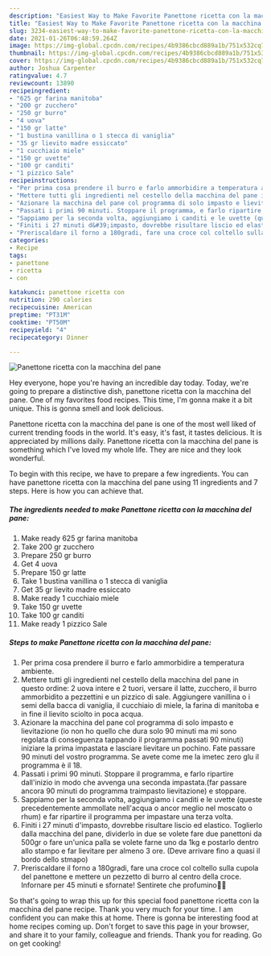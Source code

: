 ```yaml
---
description: "Easiest Way to Make Favorite Panettone ricetta con la macchina del pane"
title: "Easiest Way to Make Favorite Panettone ricetta con la macchina del pane"
slug: 3234-easiest-way-to-make-favorite-panettone-ricetta-con-la-macchina-del-pane
date: 2021-01-26T06:48:59.264Z
image: https://img-global.cpcdn.com/recipes/4b9386cbcd889a1b/751x532cq70/panettone-ricetta-con-la-macchina-del-pane-recipe-main-photo.jpg
thumbnail: https://img-global.cpcdn.com/recipes/4b9386cbcd889a1b/751x532cq70/panettone-ricetta-con-la-macchina-del-pane-recipe-main-photo.jpg
cover: https://img-global.cpcdn.com/recipes/4b9386cbcd889a1b/751x532cq70/panettone-ricetta-con-la-macchina-del-pane-recipe-main-photo.jpg
author: Joshua Carpenter
ratingvalue: 4.7
reviewcount: 13890
recipeingredient:
- "625 gr farina manitoba"
- "200 gr zucchero"
- "250 gr burro"
- "4 uova"
- "150 gr latte"
- "1 bustina vanillina o 1 stecca di vaniglia"
- "35 gr lievito madre essiccato"
- "1 cucchiaio miele"
- "150 gr uvette"
- "100 gr canditi"
- "1 pizzico Sale"
recipeinstructions:
- "Per prima cosa prendere il burro e farlo ammorbidire a temperatura ambiente."
- "Mettere tutti gli ingredienti nel cestello della macchina del pane in questo ordine: 2 uova intere e 2 tuori, versare il latte, zucchero, il burro ammorbidito a pezzettini e un pizzico di sale. Aggiungere vanillina o i semi della bacca di vaniglia, il cucchiaio di miele, la farina di manitoba e in fine il lievito sciolto in poca acqua."
- "Azionare la macchina del pane col programma di solo impasto e lievitazione (io non ho quello che dura solo 90 minuti ma mi sono regolata di conseguenza tappando il programma passati 90 minuti) iniziare la prima impastata e lasciare lievitare un pochino. Fate passare 90 minuti del vostro programma. Se avete come me la imetec zero glu il programma è il 18."
- "Passati i primi 90 minuti. Stoppare il programma, e farlo ripartire dall&#39;inizio in modo che avvenga una seconda impastata.(far passare ancora 90 minuti do programma traimpasto lievitazione) e stoppare."
- "Sappiamo per la seconda volta, aggiungiamo i canditi e le uvette (queste precedentemente ammollate nell&#39;acqua o ancor meglio nel moscato o rhum) e far ripartire il programma per impastare una terza volta."
- "Finiti i 27 minuti d&#39;impasto, dovrebbe risultare liscio ed elastico. Toglierlo dalla macchina del pane, dividerlo in due se volete fare due panettoni da 500gr o fare un&#39;unica palla se volete farne uno da 1kg e postarlo dentro allo stampo e far lievitare per almeno 3 ore. (Deve arrivare fino a quasi il bordo dello stmapo)"
- "Preriscaldare il forno a 180gradi, fare una croce col coltello sulla cupola del panettone e mettere un pezzetto di burro al centro della croce. Infornare per 45 minuti e sfornate! Sentirete che profumino🥰🥰"
categories:
- Recipe
tags:
- panettone
- ricetta
- con

katakunci: panettone ricetta con 
nutrition: 290 calories
recipecuisine: American
preptime: "PT31M"
cooktime: "PT50M"
recipeyield: "4"
recipecategory: Dinner

---
```



![Panettone ricetta con la macchina del pane](https://img-global.cpcdn.com/recipes/4b9386cbcd889a1b/751x532cq70/panettone-ricetta-con-la-macchina-del-pane-recipe-main-photo.jpg)

Hey everyone, hope you're having an incredible day today. Today, we're going to prepare a distinctive dish, panettone ricetta con la macchina del pane. One of my favorites food recipes. This time, I'm gonna make it a bit unique. This is gonna smell and look delicious.

Panettone ricetta con la macchina del pane is one of the most well liked of current trending foods in the world. It's easy, it's fast, it tastes delicious. It is appreciated by millions daily. Panettone ricetta con la macchina del pane is something which I've loved my whole life. They are nice and they look wonderful.




To begin with this recipe, we have to prepare a few ingredients. You can have panettone ricetta con la macchina del pane using 11 ingredients and 7 steps. Here is how you can achieve that.

<!--inarticleads1-->

##### The ingredients needed to make Panettone ricetta con la macchina del pane:

1. Make ready 625 gr farina manitoba
1. Take 200 gr zucchero
1. Prepare 250 gr burro
1. Get 4 uova
1. Prepare 150 gr latte
1. Take 1 bustina vanillina o 1 stecca di vaniglia
1. Get 35 gr lievito madre essiccato
1. Make ready 1 cucchiaio miele
1. Take 150 gr uvette
1. Take 100 gr canditi
1. Make ready 1 pizzico Sale




<!--inarticleads2-->

##### Steps to make Panettone ricetta con la macchina del pane:

1. Per prima cosa prendere il burro e farlo ammorbidire a temperatura ambiente.
1. Mettere tutti gli ingredienti nel cestello della macchina del pane in questo ordine: 2 uova intere e 2 tuori, versare il latte, zucchero, il burro ammorbidito a pezzettini e un pizzico di sale. Aggiungere vanillina o i semi della bacca di vaniglia, il cucchiaio di miele, la farina di manitoba e in fine il lievito sciolto in poca acqua.
1. Azionare la macchina del pane col programma di solo impasto e lievitazione (io non ho quello che dura solo 90 minuti ma mi sono regolata di conseguenza tappando il programma passati 90 minuti) iniziare la prima impastata e lasciare lievitare un pochino. Fate passare 90 minuti del vostro programma. Se avete come me la imetec zero glu il programma è il 18.
1. Passati i primi 90 minuti. Stoppare il programma, e farlo ripartire dall&#39;inizio in modo che avvenga una seconda impastata.(far passare ancora 90 minuti do programma traimpasto lievitazione) e stoppare.
1. Sappiamo per la seconda volta, aggiungiamo i canditi e le uvette (queste precedentemente ammollate nell&#39;acqua o ancor meglio nel moscato o rhum) e far ripartire il programma per impastare una terza volta.
1. Finiti i 27 minuti d&#39;impasto, dovrebbe risultare liscio ed elastico. Toglierlo dalla macchina del pane, dividerlo in due se volete fare due panettoni da 500gr o fare un&#39;unica palla se volete farne uno da 1kg e postarlo dentro allo stampo e far lievitare per almeno 3 ore. (Deve arrivare fino a quasi il bordo dello stmapo)
1. Preriscaldare il forno a 180gradi, fare una croce col coltello sulla cupola del panettone e mettere un pezzetto di burro al centro della croce. Infornare per 45 minuti e sfornate! Sentirete che profumino🥰🥰




So that's going to wrap this up for this special food panettone ricetta con la macchina del pane recipe. Thank you very much for your time. I am confident you can make this at home. There is gonna be interesting food at home recipes coming up. Don't forget to save this page in your browser, and share it to your family, colleague and friends. Thank you for reading. Go on get cooking!
